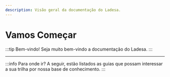 ```yaml
---
description: Visão geral da documentação do Ladesa.
---
```


<script setup lang="ts">
import LinkCard from "../../components/LinkCard.vue";
</script>

# Vamos Começar

:::tip Bem-vindo!
Seja muito bem-vindo a documentação do Ladesa.
:::

---

:::info Para onde ir?
A seguir, estão listados as guias que possam interessar a sua trilha por nossa base de conhecimento.
:::

<LinkCard
  title="Guia para Usuários"
  description="Navegue pela documentação para os utilizadores do sistema."
  href="/user-guides"
/>

<LinkCard
  title="Guia para Desenvolvedores"
  description="Navegue pela documentação para os desenvolvedores do sistema."
  href="/dev"
/>
